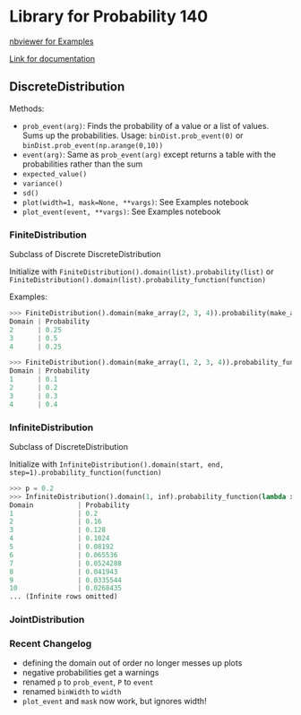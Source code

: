 # Library for Probability 140

[nbviewer for Examples](https://nbviewer.jupyter.org/urls/gitlab.com/probability/prob140/raw/master/Examples.ipynb)

[Link for documentation](https://probability.gitlab.io/prob140/html/)

## DiscreteDistribution

Methods:
* `prob_event(arg)`: Finds the probability of a value or a list of values. Sums up the probabilities. Usage: `binDist.prob_event(0)` or `binDist.prob_event(np.arange(0,10))`
* `event(arg)`: Same as `prob_event(arg)` except returns a table with the probabilities rather than the sum
* `expected_value()`
* `variance()`
* `sd()`
* `plot(width=1, mask=None, **vargs)`: See Examples notebook
* `plot_event(event, **vargs)`: See Examples notebook

### FiniteDistribution

Subclass of Discrete DiscreteDistribution

Initialize with `FiniteDistribution().domain(list).probability(list)` or `FiniteDistribution().domain(list).probability_function(function)`

Examples:
```python
>>> FiniteDistribution().domain(make_array(2, 3, 4)).probability(make_array(0.25, 0.5, 0.25))
Domain | Probability
2      | 0.25
3      | 0.5
4      | 0.25

>>> FiniteDistribution().domain(make_array(1, 2, 3, 4)).probability_function(lambda x:x/10)
Domain | Probability
1      | 0.1
2      | 0.2
3      | 0.3
4      | 0.4
```

### InfiniteDistribution

Subclass of DiscreteDistribution

Initialize with `InfiniteDistribution().domain(start, end, step=1).probability_function(function)`

```python
>>> p = 0.2
>>> InfiniteDistribution().domain(1, inf).probability_function(lambda x: p*(1-p)**(x-1))
Domain           | Probability
1                | 0.2
2                | 0.16
3                | 0.128
4                | 0.1024
5                | 0.08192
6                | 0.065536
7                | 0.0524288
8                | 0.041943
9                | 0.0335544
10               | 0.0268435
... (Infinite rows omitted)
```

### JointDistribution

### Recent Changelog
* defining the domain out of order no longer messes up plots
* negative probabilities get a warnings
* renamed `p` to `prob_event`, `P` to `event`
* renamed `binWidth` to `width`
* `plot_event` and `mask` now work, but ignores width!
